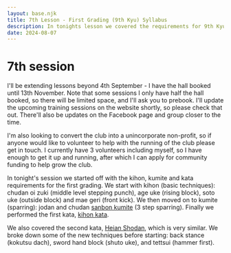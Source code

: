 ```yaml
---
layout: base.njk
title: 7th Lesson - First Grading (9th Kyu) Syllabus
description: In tonights lesson we covered the requirements for 9th Kyu grading. We also practiced sword hand in backstance, hammer fist and heian shodan.
date: 2024-08-07
---
```

# 7th session

I'll be extending lessons beyond 4th September - I have the hall booked until 13th November. Note that some sessions I only have half the hall booked, so there will be limited space, and I'll ask you to prebook. I'll update the upcoming training sessions on the website shortly, so please check that out. There'll also be updates on the Facebook page and group closer to the time.

I'm also looking to convert the club into a unincorporate non-profit, so if anyone would like to volunteer to help with the running of the club please get in touch. I currently have 3 volunteers including myself, so I have enough to get it up and running, after which I can apply for community funding to help grow the club.

In tonight's session we started off with the kihon, kumite and kata requirements for the first grading. We start with kihon (basic techniques): chudan oi zuki (middle level stepping punch), age uke (rising block), soto uke (outside block) and mae geri (front kick). We then moved on to kumite (sparring): jodan and chudan [sanbon kumite](https://www.youtube.com/watch?v=RJXBej6bq2Y) (3 step sparring). Finally we performed the first kata, [kihon kata](https://www.youtube.com/watch?v=jJsSGHYF7_s).

We also covered the second kata, [Heian Shodan](https://www.youtube.com/watch?v=iEgES04MqJ8), which is very similar. We broke down some of the new techniques before starting: back stance (kokutsu dach), sword hand block (shuto uke), and tettsui (hammer first).


